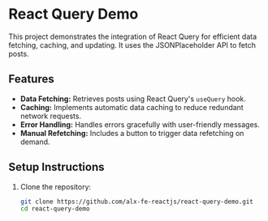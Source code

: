 # React Query Demo

This project demonstrates the integration of React Query for efficient data fetching, caching, and updating. It uses the JSONPlaceholder API to fetch posts.

## Features

- **Data Fetching:** Retrieves posts using React Query's `useQuery` hook.
- **Caching:** Implements automatic data caching to reduce redundant network requests.
- **Error Handling:** Handles errors gracefully with user-friendly messages.
- **Manual Refetching:** Includes a button to trigger data refetching on demand.

## Setup Instructions

1. Clone the repository:
   ```bash
   git clone https://github.com/alx-fe-reactjs/react-query-demo.git
   cd react-query-demo
